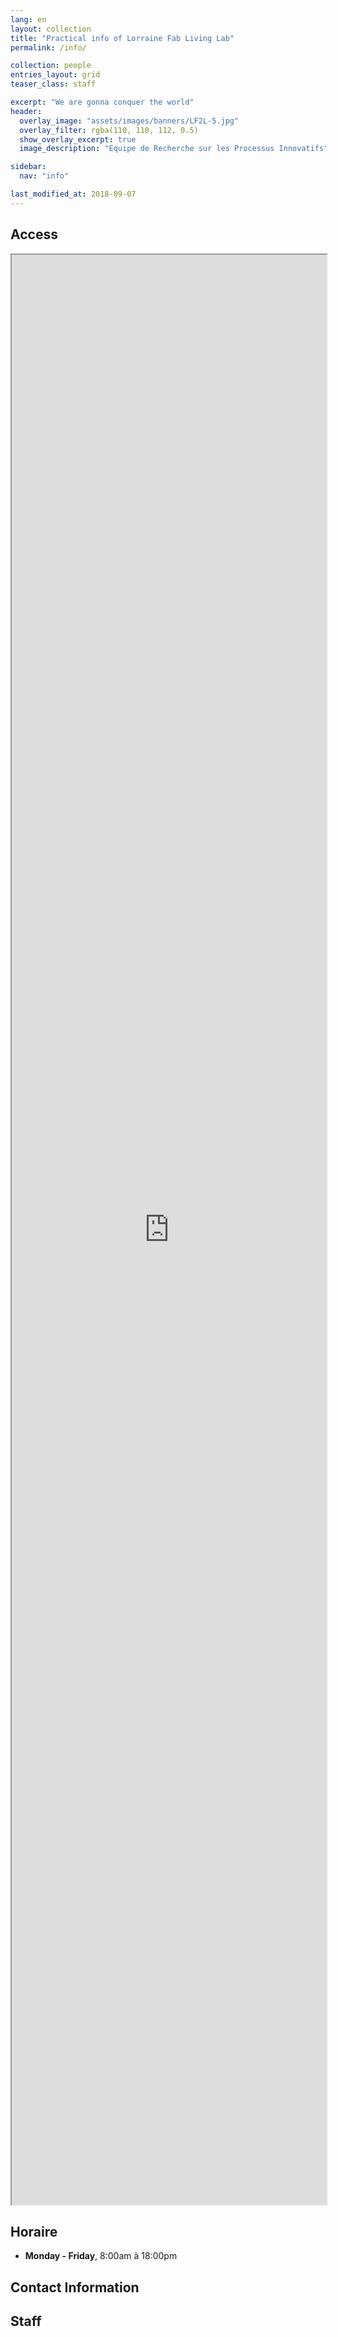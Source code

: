 ```yaml
---
lang: en
layout: collection
title: "Practical info of Lorraine Fab Living Lab"
permalink: /info/

collection: people
entries_layout: grid
teaser_class: staff

excerpt: "We are gonna conquer the world"
header:  
  overlay_image: "assets/images/banners/LF2L-5.jpg" 
  overlay_filter: rgba(110, 110, 112, 0.5)
  show_overlay_excerpt: true 
  image_description: "Equipe de Recherche sur les Processus Innovatifs"

sidebar:
  nav: "info"

last_modified_at: 2018-09-07
---
```


## Access 

<iframe src="https://www.google.com/maps/d/embed?mid=zjoguh0NVOXo.kZTYPT-5FrXA"  width="100%" height="80%"></iframe>

## Horaire

- **Monday - Friday**, 8:00am à 18:00pm 

## Contact Information



## Staff